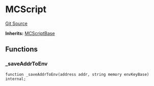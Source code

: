 # MCScript
[Git Source](https://github.com/metacontract/mc/blob/20954f1387efa0bc72b42d3e78a22f9f845eebbd/src/devkit/Flattened.sol)

**Inherits:**
[MCScriptBase](abstract.MCScriptBase.md)


## Functions
### _saveAddrToEnv


```solidity
function _saveAddrToEnv(address addr, string memory envKeyBase) internal;
```

